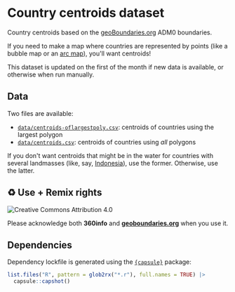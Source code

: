 # Country centroids dataset

Country centroids based on the [geoBoundaries.org](https://www.geoboundaries.org/) ADM0 boundaries.

If you need to make a map where countries are represented by points (like a bubble map or an [arc map](https://360info.org/interactive-who-supplies-and-receives-arms)), you'll want centroids!

This dataset is updated on the first of the month if new data is available, or otherwise when run manually.

## Data

Two files are available:

- [`data/centroids-oflargestpoly.csv`](data/centroids-oflargestpoly.csv): centroids of countries using the largest polygon
- [`data/centroids.csv`](data/centroids.csv): centroids of countries using _all_ polygons

If you don't want centroids that might be in the water for countries with several landmasses (like, say, [Indonesia](https://maps.app.goo.gl/ntRHKemzwousEWoq8)), use the former. Otherwise, use the latter.

## ♻️ Use + Remix rights

![[Creative Commons Attribution 4.0](https://creativecommons.org/licenses/by/4.0)](https://mirrors.creativecommons.org/presskit/buttons/80x15/png/by.png)

Please acknowledge both **360info** and [**geoboundaries.org**](https://geoboundaries.org) when you use it.

## Dependencies

Dependency lockfile is generated using the [`{capsule}`](https://github.com/MilesMcBain/capsule) package:

```r
list.files("R", pattern = glob2rx("*.r"), full.names = TRUE) |>
  capsule::capshot()
```
